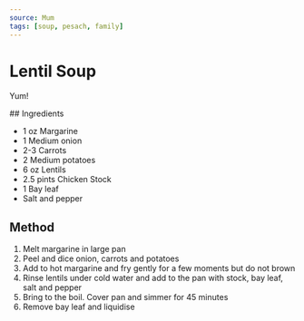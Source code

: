 ```yaml
---
source: Mum
tags: [soup, pesach, family]
---
```


# Lentil Soup

Yum!

## Ingredients

- 1 oz Margarine
- 1 Medium onion
- 2-3 Carrots
- 2 Medium potatoes
- 6 oz Lentils
- 2.5 pints Chicken Stock
- 1 Bay leaf
- Salt and pepper

## Method

1. Melt margarine in large pan
2. Peel and dice onion, carrots and potatoes
3. Add to hot margarine and fry gently for a few moments but do not brown
4. Rinse lentils under cold water and add to the pan with stock, bay leaf, salt and pepper
5. Bring to the boil. Cover pan and simmer for 45 minutes
6. Remove bay leaf and liquidise
